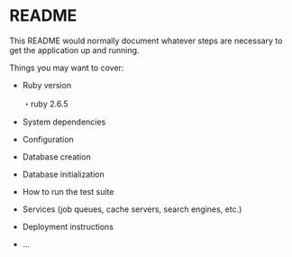 # README

This README would normally document whatever steps are necessary to get the
application up and running.

Things you may want to cover:

* Ruby version

  ・ruby 2.6.5

* System dependencies

* Configuration

* Database creation

* Database initialization

* How to run the test suite

* Services (job queues, cache servers, search engines, etc.)

* Deployment instructions

* ...
